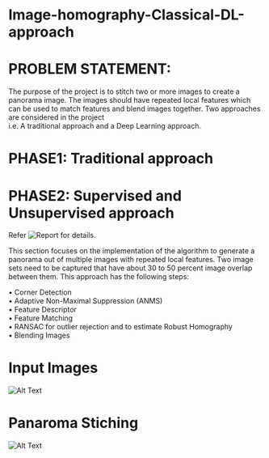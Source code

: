 # Image-homography-Classical-DL-approach

# PROBLEM STATEMENT:  
The purpose of the project is to stitch two or more images to create a panorama image. The images should have repeated
local features which can be used to match features and blend images together. Two approaches are considered in the project  
i.e. A traditional approach and a Deep Learning approach.
# PHASE1: Traditional approach 
# PHASE2: Supervised and Unsupervised approach
Refer ![Report](https://drive.google.com/file/d/12P34wbqmIqM71LsVZH9jaAxe_pgtopfu/view?usp=sharing) for details.  

This section focuses on the implementation of the algorithm to generate a panorama out of multiple images with repeated
local features. Two image sets need to be captured that have about 30 to 50 percent image overlap between them. This
approach has the following steps:  

• Corner Detection  
• Adaptive Non-Maximal Suppression (ANMS)  
• Feature Descriptor  
• Feature Matching  
• RANSAC for outlier rejection and to estimate Robust Homography  
• Blending Images  

# Input Images
![Alt Text](https://github.com/DhirajRouniyar/Assets/blob/main/Images/Input%20images.png)
# Panaroma Stiching
![Alt Text](https://github.com/DhirajRouniyar/Assets/blob/main/Images/Panaroma.png)
